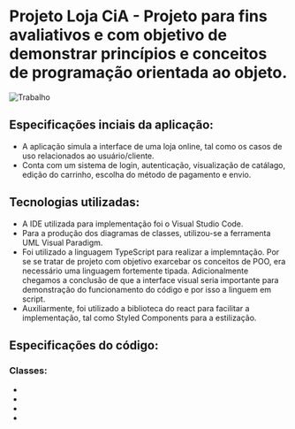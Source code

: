 # Projeto Loja CiA  - Projeto para fins avaliativos e com objetivo de demonstrar princípios e conceitos de programação orientada ao objeto.

![Trabalho](https://user-images.githubusercontent.com/62221072/137568454-bfb75365-ee7e-4883-9045-638631ff14c6.jpg)


## Especificações inciais da aplicação:
* A aplicação simula a interface de uma loja online, tal como os casos de uso relacionados ao usuário/cliente.
* Conta com um sistema de login, autenticação, visualização de catálago, edição do carrinho, escolha do método de pagamento e envio.

## Tecnologias utilizadas:
* A IDE utilizada para implementação foi o Visual Studio Code.
* Para a produção dos diagramas de classes, utilizou-se a ferramenta UML Visual Paradigm.
* Foi utilizado a linguagem TypeScript para realizar a implemntação. Por se se tratar de projeto com objetivo exarcebar os conceitos de POO, era necessário uma linguagem
fortemente tipada. Adicionalmente chegamos a conclusão de que a interface visual seria importante para demonstração do funcionamento do código e por isso a linguem em script.
* Auxiliarmente, foi utilizado a biblioteca do react para facilitar a implementação, tal como Styled Components para a estilização. 

## Especificações do código:

### Classes:
*
*
*
*

